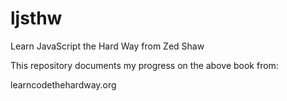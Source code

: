# ljsthw
Learn JavaScript the Hard Way from Zed Shaw

This repository documents my progress on the above book from:

learncodethehardway.org

